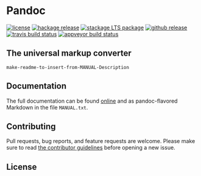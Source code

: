Pandoc
======

[![license](https://img.shields.io/badge/license-GPLv2+-brightgreen.svg)](https://www.gnu.org/licenses/gpl.html)
[![hackage release](https://img.shields.io/hackage/v/pandoc.svg?label=current+release)](http://hackage.haskell.org/package/pandoc)
[![stackage LTS package](http://stackage.org/package/pandoc/badge/lts)](http://stackage.org/lts/package/pandoc)
[![github release](https://img.shields.io/github/release/jgm/pandoc.svg?label=github+release)](https://github.com/jgm/pandoc/releases)
[![travis build status](https://img.shields.io/travis/jgm/pandoc.svg)](https://travis-ci.org/jgm/pandoc)
[![appveyor build status](https://ci.appveyor.com/api/projects/status/nvqs4ct090igjiqc?svg=true)](https://ci.appveyor.com/project/jgm/pandoc)


The universal markup converter
------------------------------

`make-readme-to-insert-from-MANUAL-Description`


[footnotes]: http://pandoc.org/MANUAL.html#footnotes
[tables]: http://pandoc.org/MANUAL.html#tables
[ordered lists]: http://pandoc.org/MANUAL.html#ordered-lists
[definition lists]: http://pandoc.org/MANUAL.html#definition-lists
[fenced code blocks]: http://pandoc.org/MANUAL.html#fenced-code-blocks
[superscripts and subscripts]: http://pandoc.org/MANUAL.html#superscripts-and-subscripts
[strikeout]: http://pandoc.org/MANUAL.html#strikeout
[metadata blocks]: http://pandoc.org/MANUAL.html#metadata-blocks
[math]: http://pandoc.org/MANUAL.html#math
[citations]: http://pandoc.org/MANUAL.html#citations
[Markdown inside HTML block elements]: http://pandoc.org/MANUAL.html#extension-markdown_in_html_blocks
[Pandoc's Markdown]: http://pandoc.org/MANUAL.html#pandocs-markdown

Documentation
-------------

The full documentation can be found [online](http://pandoc.org/MANUAL.html)
and as pandoc-flavored Markdown in the file `MANUAL.txt`.


Contributing
------------

Pull requests, bug reports, and feature requests are welcome.  Please make
sure to read [the contributor guidelines](CONTRIBUTING.md) before opening a
new issue.


License
-------
